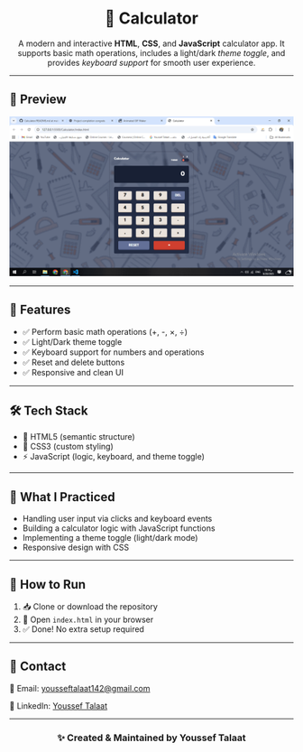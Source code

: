 <h1 align="center">🔢 Calculator</h1>

<p align="center">
A modern and interactive <strong>HTML</strong>, <strong>CSS</strong>, and <strong>JavaScript</strong> calculator app.  
It supports basic math operations, includes a light/dark <em>theme toggle</em>, and provides <em>keyboard support</em> for smooth user experience.
</p>

<hr>

<h2>📸 Preview</h2>
<div align="center">
  <img src="./screenshoot1.gif" width="800" alt="Calculator App Preview"/>
</div>

<hr>

<h2>📱 Features</h2>
<ul>
  <li>✅ Perform basic math operations (+, -, ×, ÷)</li>
  <li>✅ Light/Dark theme toggle</li>
  <li>✅ Keyboard support for numbers and operations</li>
  <li>✅ Reset and delete buttons</li>
  <li>✅ Responsive and clean UI</li>
</ul>

<hr>

<h2>🛠️ Tech Stack</h2>
<ul>
  <li>🧱 HTML5 (semantic structure)</li>
  <li>🎨 CSS3 (custom styling)</li>
  <li>⚡ JavaScript (logic, keyboard, and theme toggle)</li>
</ul>

<hr>

<h2>🧠 What I Practiced</h2>
<ul>
  <li>Handling user input via clicks and keyboard events</li>
  <li>Building a calculator logic with JavaScript functions</li>
  <li>Implementing a theme toggle (light/dark mode)</li>
  <li>Responsive design with CSS</li>
</ul>

<hr>

<h2>🧪 How to Run</h2>
<ol>
  <li>📥 Clone or download the repository</li>
  <li>📂 Open <code>index.html</code> in your browser</li>
  <li>✅ Done! No extra setup required</li>
</ol>

<hr>

<h2>💬 Contact</h2>

<p>📧 Email: <a href="mailto:yousseftalaat142@gmail.com">yousseftalaat142@gmail.com</a></p>
<p>🔗 LinkedIn: <a href="https://www.linkedin.com/in/youssef-talaat-1aa2671b3/">Youssef Talaat</a></p>

---

<h3 align="center">✨ Created & Maintained by <strong>Youssef Talaat</strong></h3>
